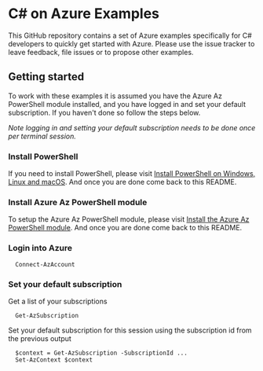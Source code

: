 # C# on Azure Examples

This GitHub repository contains a set of Azure examples specifically for C# 
developers to quickly get started with Azure. Please use the issue tracker to
leave feedback, file issues or to propose other examples.

## Getting started

To work with these examples it is assumed you have the Azure Az PowerShell 
module installed, and you have logged in and set your default subscription. 
If you haven't done so follow the steps below.

_Note logging in and setting your default subscription needs to be done once per
 terminal session._

### Install PowerShell

If you need to install PowerShell, please visit [Install PowerShell on Windows, Linux and macOS](https://docs.microsoft.com/powershell/scripting/install/installing-powershell).
And once you are done come back to this README.

### Install Azure Az PowerShell module

To setup the Azure Az PowerShell module, please visit [Install the Azure Az PowerShell module](https://docs.microsoft.com//powershell/azure/install-az-ps).
And once you are done come back to this README.

### Login into Azure

<!-- workflow.skip() -->
```shell
  Connect-AzAccount
```

### Set your default subscription

Get a list of your subscriptions

<!-- workflow.skip() -->
```shell
  Get-AzSubscription
```

Set your default subscription for this session using the subscription id from 
the previous output

<!-- workflow.skip() -->
```shell
  $context = Get-AzSubscription -SubscriptionId ...
  Set-AzContext $context
```

<!-- workflow.run() 
exit 0
  -->
